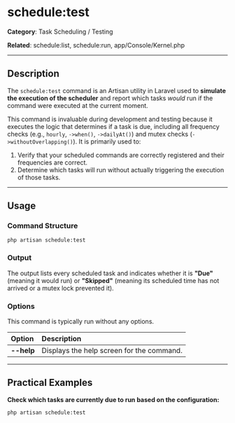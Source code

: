 # schedule:test

**Category**: Task Scheduling / Testing

**Related**: schedule:list, schedule:run, app/Console/Kernel.php

---

## Description

The `schedule:test` command is an Artisan utility in Laravel used to **simulate the execution of the scheduler** and report which tasks *would* run if the command were executed at the current moment.

This command is invaluable during development and testing because it executes the logic that determines if a task is due, including all frequency checks (e.g., `hourly`, `->when()`, `->dailyAt()`) and mutex checks (`->withoutOverlapping()`). It is primarily used to:

1.  Verify that your scheduled commands are correctly registered and their frequencies are correct.
2.  Determine which tasks will run without actually triggering the execution of those tasks.

---

## Usage

### Command Structure

`php artisan schedule:test`

### Output

The output lists every scheduled task and indicates whether it is **"Due"** (meaning it would run) or **"Skipped"** (meaning its scheduled time has not arrived or a mutex lock prevented it).

### Options

This command is typically run without any options.

| Option | Description |
| :--- | :--- |
| **--help** | Displays the help screen for the command. |

---

## Practical Examples

**Check which tasks are currently due to run based on the configuration:**

`php artisan schedule:test`
